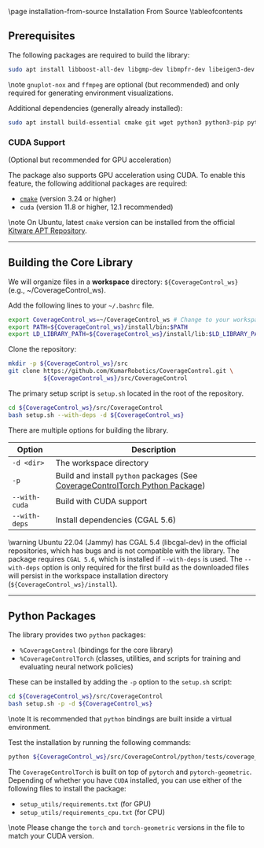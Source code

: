 \page installation-from-source Installation From Source
\tableofcontents

## Prerequisites

The following packages are required to build the library:
```bash
sudo apt install libboost-all-dev libgmp-dev libmpfr-dev libeigen3-dev gnuplot-nox ffmpeg
```
\note `gnuplot-nox` and `ffmpeg` are optional (but recommended) and only required for generating environment visualizations.

Additional dependencies (generally already installed):
```bash
sudo apt install build-essential cmake git wget python3 python3-pip python3-venv python3-dev
```

### CUDA Support
(Optional but recommended for GPU acceleration)

The package also supports GPU acceleration using CUDA. To enable this feature, the following additional packages are required:
- [`cmake`](https://cmake.org/download/) (version 3.24 or higher)
- `cuda` (version 11.8 or higher, 12.1 recommended)

\note On Ubuntu, latest `cmake` version can be installed from the official [Kitware APT Repository](https://apt.kitware.com/).

--------

## Building the Core Library

We will organize files in a **workspace** directory: `${CoverageControl_ws}` (e.g., ~/CoverageControl\_ws).

Add the following lines to your `~/.bashrc` file.
```bash
export CoverageControl_ws=~/CoverageControl_ws # Change to your workspace directory
export PATH=${CoverageControl_ws}/install/bin:$PATH
export LD_LIBRARY_PATH=${CoverageControl_ws}/install/lib:$LD_LIBRARY_PATH
```

Clone the repository:
```bash
mkdir -p ${CoverageControl_ws}/src
git clone https://github.com/KumarRobotics/CoverageControl.git \
          ${CoverageControl_ws}/src/CoverageControl
```

The primary setup script is `setup.sh` located in the root of the repository.
```bash
cd ${CoverageControl_ws}/src/CoverageControl
bash setup.sh --with-deps -d ${CoverageControl_ws}
```

There are multiple options for building the library.

Option | Description
--- | ---
`-d <dir>` | The workspace directory
`-p` | Build and install `python` packages (See [CoverageControlTorch Python Package](#coveragecontroltorch-python-package))
`--with-cuda` | Build with CUDA support
`--with-deps` | Install dependencies (CGAL 5.6)


\warning Ubuntu 22.04 (Jammy) has CGAL 5.4 (libcgal-dev) in the official repositories, which has bugs and is not compatible with the library. The package requires `CGAL 5.6`, which is installed if `--with-deps` is used. The `--with-deps` option is only required for the first build as the downloaded files will persist in the workspace installation directory (`${CoverageControl_ws}/install`).

--------

## Python Packages

The library provides two `python` packages:
- `%CoverageControl` (bindings for the core library)
- `%CoverageControlTorch` (classes, utilities, and scripts for training and evaluating neural network policies)

These can be installed by adding the `-p` option to the `setup.sh` script:
```bash
cd ${CoverageControl_ws}/src/CoverageControl
bash setup.sh -p -d ${CoverageControl_ws}
```
\note It is recommended that `python` bindings are built inside a virtual environment.

Test the installation by running the following commands:
```bash
python ${CoverageControl_ws}/src/CoverageControl/python/tests/coverage_algorithm.py
```

The `CoverageControlTorch` is built on top of `pytorch` and `pytorch-geometric`. Depending of whether you have `CUDA` installed, you can use either of the following files to install the package:
- `setup_utils/requirements.txt` (for GPU)
- `setup_utils/requirements_cpu.txt` (for CPU)

\note Please change the `torch` and `torch-geometric` versions in the file to match your CUDA version.
